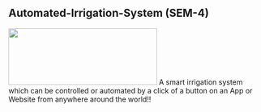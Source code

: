 ## Automated-Irrigation-System (SEM-4)
<img src="https://user-images.githubusercontent.com/109813112/234571425-1e505d78-b503-4cd2-9134-9eb14e4191fd.png" width="293" height="112" />
A smart irrigation system which can be controlled or automated by a click of a button on an App or Website from anywhere around the world!! 
